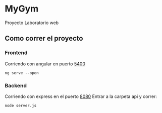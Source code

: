 # MyGym
Proyecto Laboratorio web

## Como correr el proyecto


### Frontend

Corriendo con angular en puerto [5400](http://localhost:4200/)

```
ng serve --open
```

### Backend

Corriendo con express en el puerto [8080](http://localhost:8080/)
Entrar a la carpeta api y correr:

```
node server.js
```
